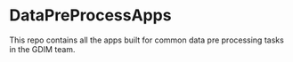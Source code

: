 # DataPreProcessApps
This repo contains all the apps built for common data pre processing tasks in the GDIM  team.
